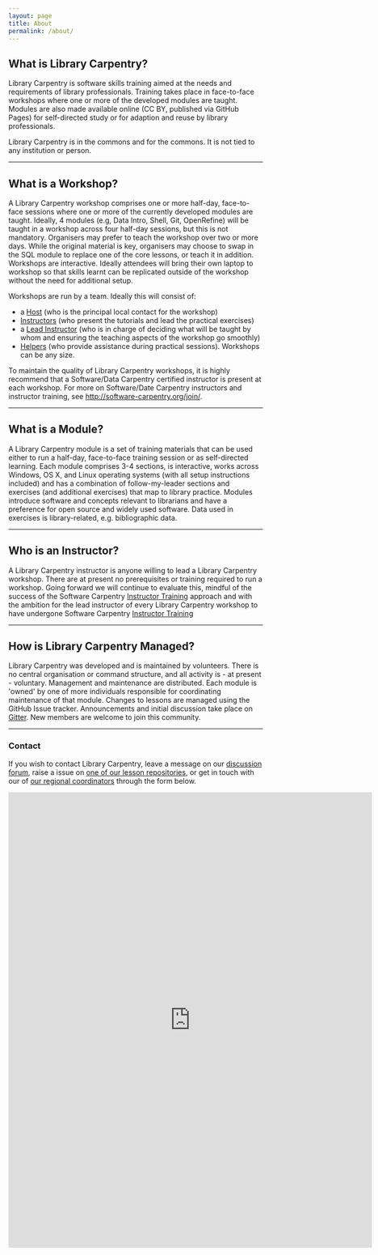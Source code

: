 ```yaml
---
layout: page
title: About
permalink: /about/
---
```


## What is Library Carpentry?

Library Carpentry is software skills training aimed at the needs and requirements of library professionals. Training takes place in face-to-face workshops where one or more of the developed modules are taught. Modules are also made available online (CC BY, published via GitHub Pages) for self-directed study or for adaption and reuse by library professionals.

Library Carpentry is in the commons and for the commons. It is not tied to any institution or person.

______

## What is a Workshop?

A Library Carpentry workshop comprises one or more half-day, face-to-face sessions where one or more of the currently developed modules are taught. Ideally, 4 modules (e.g, Data Intro, Shell, Git, OpenRefine) will be taught in a workshop across four half-day sessions, but this is not mandatory. Organisers may prefer to teach the workshop over two or more days. While the original material is key, organisers may choose to swap in the SQL module to replace one of the core lessons, or teach it in addition. Workshops are interactive. Ideally attendees will bring their own laptop to workshop so that skills learnt can be replicated outside of the workshop without the need for additional setup.

Workshops are run by a team. Ideally this will consist of:

- a [Host](http://software-carpentry.org/checklists/host/) (who is the principal local contact for the workshop)
- [Instructors](http://software-carpentry.org/checklists/instructor/) (who present the tutorials and lead the practical exercises)
- a [Lead Instructor](http://software-carpentry.org/checklists/lead/) (who is in charge of deciding what will be taught by whom and ensuring the teaching aspects of the workshop go smoothly)
- [Helpers](http://software-carpentry.org/checklists/helper/) (who provide assistance during practical sessions). Workshops can be any size. 

To maintain the quality of Library Carpentry workshops, it is highly recommend that a Software/Data Carpentry certified instructor is present at each workshop. For more on Software/Date Carpentry instructors and instructor training, see <http://software-carpentry.org/join/>.

______

## What is a Module?

A Library Carpentry module is a set of training materials that can be used either to run a half-day, face-to-face training session or as self-directed learning. Each module comprises 3-4 sections, is interactive, works across Windows, OS X, and Linux operating systems (with all setup instructions included) and has a combination of follow-my-leader sections and exercises (and additional exercises) that map to library practice. Modules introduce software and concepts relevant to librarians and have a preference for open source and widely used software. Data used in exercises is library-related, e.g. bibliographic data.

______

## Who is an Instructor?

A Library Carpentry instructor is anyone willing to lead a Library Carpentry workshop. There are at present no prerequisites or training required to run a workshop. Going forward we will continue to evaluate this, mindful of the success of the Software Carpentry [Instructor Training](http://swcarpentry.github.io/instructor-training/) approach and with the ambition for the lead instructor of every Library Carpentry workshop to have undergone Software Carpentry [Instructor Training](http://swcarpentry.github.io/instructor-training/)

______

## How is Library Carpentry Managed?

Library Carpentry was developed and is maintained by volunteers. There is no central organisation or command structure, and all activity is - at present - voluntary.  Management and maintenance are distributed. Each module is 'owned' by one of more individuals responsible for coordinating maintenance of that module. Changes to lessons are managed using the GitHub Issue tracker. Announcements and initial discussion take place on [Gitter](https://gitter.im/weaverbel/LibraryCarpentry). New members are welcome to join this community.

______

### Contact

If you wish to contact Library Carpentry, leave a message on our [discussion forum](https://gitter.im/weaverbel/LibraryCarpentry), raise a issue on [one of our lesson repositories](https://github.com/data-lessons), or get in touch with our of [our regional coordinators](https://github.com/data-lessons/librarycarpentry/issues/10#issue-181435373) through the form below.

<iframe src="https://docs.google.com/forms/d/e/1FAIpQLSf2m4uYJ_-7EyuQA9071MICt2diG7X-IhJKfqKCyf8pJ77_aA/viewform?embedded=true" width="720" height="900" frameborder="0" marginheight="0" marginwidth="0">Loading...</iframe>
